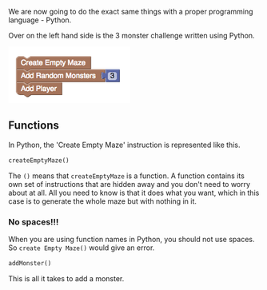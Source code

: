 We are now going to do the exact same things with a proper programming language - Python.

Over on the left hand side is the 3 monster challenge written using Python.

![](.guides/img/blockly-js.png)

## Functions
In Python, the 'Create Empty Maze' instruction is represented like this.

```python
createEmptyMaze()
```

The `()` means that `createEmptyMaze` is a function. A function contains its own set of instructions that are hidden away and you don't need to worry about at all. All you need to know is that it does what you want, which in this case is to generate the whole maze but with nothing in it.

### No spaces!!!
When you are using function names in Python, you should not use spaces. So `create Empty Maze()` would give an error.

```python
addMonster()
```

This is all it takes to add a monster.